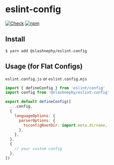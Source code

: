 # eslint-config

[![Check](https://github.com/SlashNephy/eslint-config/actions/workflows/check.yml/badge.svg)](https://github.com/SlashNephy/eslint-config/actions/workflows/check.yml?query=branch%3Amaster)
[![npm](https://img.shields.io/npm/v/%40slashnephy%2Feslint-config)](https://www.npmjs.com/package/@slashnephy/eslint-config)

## Install

```console
$ yarn add @slashnephy/eslint-config
```

## Usage (for Flat Configs)

`eslint.config.js` or `eslint.config.mjs`

```javascript
import { defineConfig } from 'eslint/config'
import config from '@slashnephy/eslint-config'

export default defineConfig([
  ...config,
  {
    languageOptions: {
      parserOptions: {
        tsconfigRootDir: import.meta.dirname,
      },
    },
  },
  {
    // your custom config
  },
])

```
